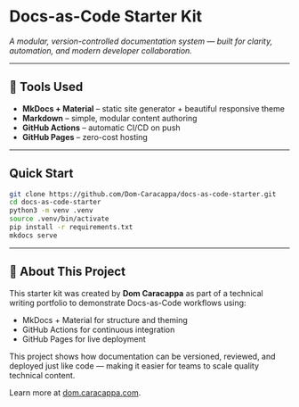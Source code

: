 # Docs-as-Code Starter Kit

_A modular, version-controlled documentation system — built for clarity, automation, and modern developer collaboration._

---

## 🧰 Tools Used

- **MkDocs + Material** – static site generator + beautiful responsive theme  
- **Markdown** – simple, modular content authoring  
- **GitHub Actions** – automatic CI/CD on push  
- **GitHub Pages** – zero-cost hosting  

---

## Quick Start

```bash
git clone https://github.com/Dom-Caracappa/docs-as-code-starter.git
cd docs-as-code-starter
python3 -m venv .venv
source .venv/bin/activate
pip install -r requirements.txt
mkdocs serve
```

---

## 👋 About This Project

This starter kit was created by **Dom Caracappa** as part of a technical writing portfolio to demonstrate Docs-as-Code workflows using:

- MkDocs + Material for structure and theming
- GitHub Actions for continuous integration
- GitHub Pages for live deployment

This project shows how documentation can be versioned, reviewed, and deployed just like code — making it easier for teams to scale quality technical content.

Learn more at [dom.caracappa.com](https://dom.caracappa.com).
